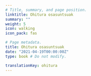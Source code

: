 ```yaml
---
# Title, summary, and page position.
linktitle: Ohitura osasuntsuak
summary: ""
weight: 5
icon: walking
icon_pack: fas

# Page metadata.
title: Ohitura osasuntsuak
date: "2021-04-19T00:00:00Z"
type: book # Do not modify.

translationKey: ohitura
---
```


